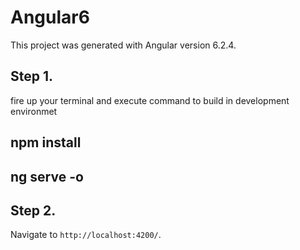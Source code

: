 # Angular6

This project was generated with Angular version 6.2.4.

## Step 1.

fire up your terminal and execute command to build in development environmet  
## npm install
## ng serve -o
    
    
## Step 2.
Navigate to `http://localhost:4200/`.

